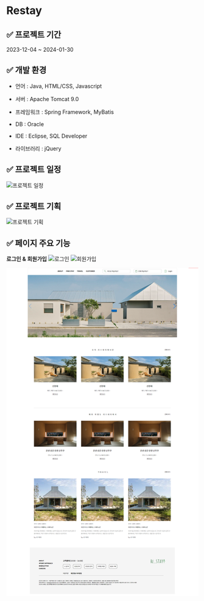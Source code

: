 # Restay

## ✅ 프로젝트 기간
2023-12-04 ~ 2024-01-30


## ✅ 개발 환경
* 언어 : Java, HTML/CSS, Javascript

* 서버 : Apache Tomcat 9.0

* 프레임워크 : Spring Framework, MyBatis

* DB : Oracle

* IDE : Eclipse, SQL Developer

* 라이브러리 : jQuery


## ✅ 프로젝트 일정
![프로젝트 일정](https://github.com/ywlee202303/myProject/assets/127309120/21539182-e7e2-42e0-ae6c-2564ef68e83c)


## ✅ 프로젝트 기획
![프로젝트 기획](https://github.com/ywlee202303/myProject/assets/127309120/7728ea05-341a-46dd-b9aa-0a531dd5a41b)


## ✅ 페이지 주요 기능
**로그인 & 회원가입**
![로그인](https://github.com/ywlee202303/myProject/assets/127309120/7eb8250a-99b7-4040-b918-2c2ec0d4b292)
![회원가입](https://github.com/ywlee202303/myProject/assets/127309120/e2037fd3-8053-4c81-82f4-db1fe1445f04)




![Re:Stay](https://github.com/ywlee202303/myProject/blob/main/Restay/src/main/webapp/resources/img/RestayMainPage.png)
